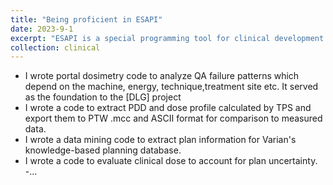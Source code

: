 ```yaml
---
title: "Being proficient in ESAPI"
date: 2023-9-1
excerpt: "ESAPI is a special programming tool for clinical development of ARIA, ECLIPSE and Portal dosimetry developed by Varian. I proficiently mastered ESAPI in my basic treatment planning rotation and it greatly benefited my rotation and research work including the commissioning of VMAT-TBI. I developed and authored several useful codes for data mining, knowledge-based planning, plan automation, beam model verification, dose evaluation, plan quality check, portal dosimetry and etc. Please click the title to see my representative works. "
collection: clinical
---
```


- I wrote portal dosimetry code to analyze QA failure patterns which depend on the machine, energy, technique,treatment site etc. It served as the foundation to the [DLG] project
- I wrote a code to extract PDD and dose profile calculated by TPS and export them to PTW .mcc and ASCII format for comparison to measured data.
- I wrote a data mining code to extract plan information for Varian's knowledge-based planning database.
- I wrote a code to evaluate clinical dose to account for plan uncertainty.
-...